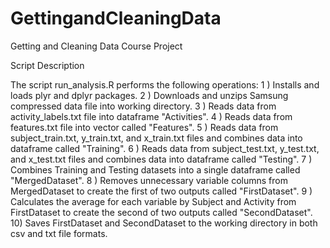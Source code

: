 #  GettingandCleaningData
 Getting and Cleaning Data Course Project


Script Description

The script run_analysis.R performs the following operations:
1 )  Installs and loads plyr and dplyr packages.
2 )  Downloads and unzips Samsung compressed data file into working directory.
3 )  Reads data from activity_labels.txt file into dataframe "Activities".
4 )  Reads data from features.txt file into vector called "Features".
5 )  Reads data from subject_train.txt, y_train.txt, and x_train.txt files and combines data into dataframe called "Training".
6 )  Reads data from subject_test.txt, y_test.txt, and x_test.txt files and combines data into dataframe called "Testing".
7 )  Combines Training and Testing datasets into a single dataframe called "MergedDataset".
8 )  Removes unnecessary variable columns from MergedDataset to create the first of two outputs called "FirstDataset".
9 )  Calculates the average for each variable by Subject and Activity from FirstDataset to create the second of two outputs
     called "SecondDataset".
10)  Saves FirstDataset and SecondDataset to the working directory in both csv and txt file formats.


